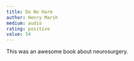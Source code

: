 ```yaml
---
title: Do No Harm 
author: Henry Marsh
medium: audio
rating: positive
value: 54
---
```


This was an awesome book about neurosurgery.